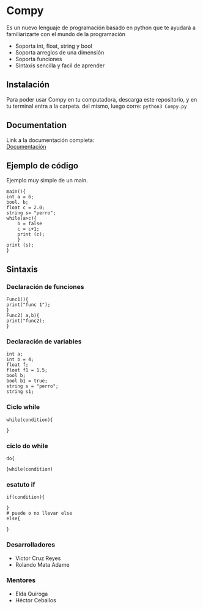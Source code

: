 # Compy
Es un nuevo lenguaje de programación basado en python que te ayudará a familiarizarte con el mundo de la programación
- Soporta int, float, string y bool
- Soporta arreglos de una dimensión
- Soporta funciones
- Sintaxis sencilla y facil de aprender


## Instalación
Para poder usar Compy en tu computadora, descarga este repositorio, y en tu terminal entra a la carpeta. del mismo, luego corre: 
`python3 Compy.py`

## Documentation
Link a la documentación completa:  
[Documentación](https://docs.google.com/document/d/1_c1s6h-4K_8f4fVVRsr4gtIrzotpbAyFETZ-sida_Bg/edit#)

## Ejemplo de código
Ejemplo muy simple de un main.

    main(){
	int a = 6;
	bool. b;
	float c = 2.0;
	string s= "perro";
	while(a>c){
		b = false
		c = c+1;
		print (c);
		}
	print (s);
	}
    
## Sintaxis
### Declaración de funciones
	Func1(){
	print("func 1");
	}
	Func2( a,b){
	print("func2);
	}
### Declaración de variables
	int a;
	int b = 4;
	float f;
	float f1 = 1.5;
	bool b;
	bool b1 = true;
	string s = "perro";
	string s1;
### Ciclo while
	while(condition){
	
	}
### ciclo do while
	do{
	
	}while(condition)
###  esatuto if 
	if(condition){
	
	}
	# puede o no llevar else
	else{
	
	}
### Desarrolladores
- Victor Cruz Reyes
- Rolando Mata Adame
### Mentores

- Elda Quiroga
- Héctor Ceballos

